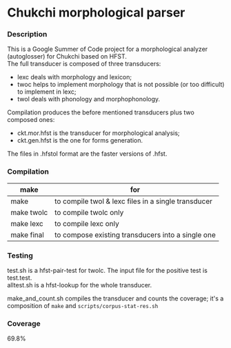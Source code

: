 # Chukchi morphological parser

### Description

This is a Google Summer of Code project for a morphological analyzer (autoglosser) for Chukchi based on HFST.<br />
The full transducer is composed of three transducers:<br />
- lexc deals with morphology and lexicon;
- twoc helps to implement morphology that is not possible (or too difficult) to implement in lexc;
- twol deals with phonology and morphophonology.

Compilation produces the before mentioned transducers plus two composed ones:
- ckt.mor.hfst is the transducer for morphological analysis;
- ckt.gen.hfst is the one for forms generation.

The files in .hfstol format are the faster versions of .hfst.


### Compilation

| make       | for |
|------------|-----------------------------------------------------|
| make       | to compile twol & lexc files in a single transducer |
| make twolc | to compile twolc only                               |
| make lexc  | to compile lexc only                                |
| make final | to compose existing transducers into a single one   |

### Testing

test.sh is a hfst-pair-test for twolc. The input file for the positive test is test.test.<br />
alltest.sh is a hfst-lookup for the whole transducer.<br />

make_and_count.sh compiles the transducer and counts the coverage; it's a composition of `make` and `scripts/corpus-stat-res.sh`

### Coverage
69.8%
